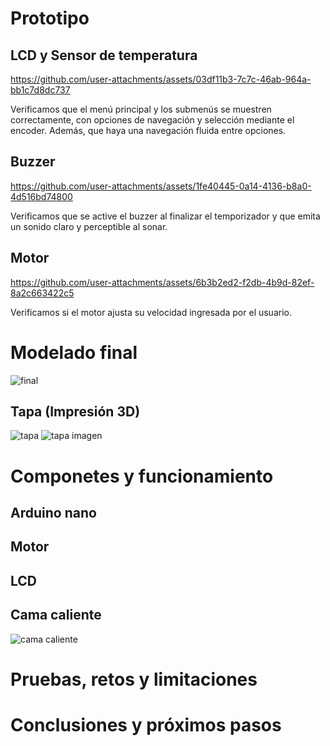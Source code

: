 # Prototipo
## LCD y Sensor de temperatura
https://github.com/user-attachments/assets/03df11b3-7c7c-46ab-964a-bb1c7d8dc737

Verificamos que el menú principal y los submenús se muestren correctamente, con opciones de navegación y selección mediante el encoder. Además, que haya una navegación fluida entre opciones.
## Buzzer
https://github.com/user-attachments/assets/1fe40445-0a14-4136-b8a0-4d516bd74800

Verificamos que se active el buzzer al finalizar el temporizador y que emita un sonido claro y perceptible al sonar.

## Motor
https://github.com/user-attachments/assets/6b3b2ed2-f2db-4b9d-82ef-8a2c663422c5

Verificamos si el motor ajusta su velocidad ingresada por el usuario.

# Modelado final
![final](https://github.com/user-attachments/assets/c1a7e2a2-8be4-4faa-8c32-72d777642f3e)

## Tapa (Impresión 3D)
![tapa](https://github.com/user-attachments/assets/291862c5-2b8e-44a5-a4ea-a1ad372ef565)
![tapa imagen](https://github.com/user-attachments/assets/56598d57-7be8-467c-946d-78c699fc972c)

# Componetes y funcionamiento

## Arduino nano

## Motor

## LCD

## Cama caliente
![cama caliente](https://github.com/user-attachments/assets/64374d84-8671-4b5a-9fc2-42e5ce323bf9)


# Pruebas, retos y limitaciones


# Conclusiones y próximos pasos
